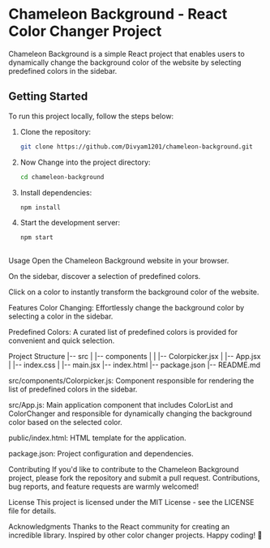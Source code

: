# Chameleon Background - React Color Changer Project

Chameleon Background is a simple React project that enables users to dynamically change the background color of the website by selecting predefined colors in the sidebar.

## Getting Started

To run this project locally, follow the steps below:

1. Clone the repository:

   ```bash
   git clone https://github.com/Divyam1201/chameleon-background.git

2. Now Change into the project directory:
   ```bash
   cd chameleon-background
3. Install dependencies:
   ```bash
   npm install
4. Start the development server:
   ```bash
   npm start
  
Usage
Open the Chameleon Background website in your browser.

On the sidebar, discover a selection of predefined colors.

Click on a color to instantly transform the background color of the website.

Features
Color Changing: Effortlessly change the background color by selecting a color in the sidebar.

Predefined Colors: A curated list of predefined colors is provided for convenient and quick selection.

Project Structure 
|-- src
|   |-- components
|   |   |-- Colorpicker.jsx
|   |-- App.jsx
|   |-- index.css
|   |-- main.jsx
|-- index.html
|-- package.json
|-- README.md

src/components/Colorpicker.js: Component responsible for rendering the list of predefined colors in the sidebar.

src/App.js: Main application component that includes ColorList and ColorChanger and  responsible for dynamically changing the background color based on the selected color.

public/index.html: HTML template for the application.

package.json: Project configuration and dependencies.

Contributing
If you'd like to contribute to the Chameleon Background project, please fork the repository and submit a pull request. Contributions, bug reports, and feature requests are warmly welcomed!

License
This project is licensed under the MIT License - see the LICENSE file for details.

Acknowledgments
Thanks to the React community for creating an incredible library.
Inspired by other color changer projects.
Happy coding! 🌈
